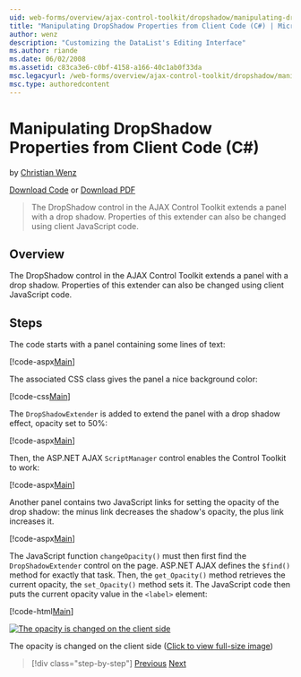 ```yaml
---
uid: web-forms/overview/ajax-control-toolkit/dropshadow/manipulating-dropshadow-properties-from-client-code-cs
title: "Manipulating DropShadow Properties from Client Code (C#) | Microsoft Docs"
author: wenz
description: "Customizing the DataList's Editing Interface"
ms.author: riande
ms.date: 06/02/2008
ms.assetid: c83ca3e6-c0bf-4158-a166-40c1ab0f33da
msc.legacyurl: /web-forms/overview/ajax-control-toolkit/dropshadow/manipulating-dropshadow-properties-from-client-code-cs
msc.type: authoredcontent
---
```

# Manipulating DropShadow Properties from Client Code (C#)

by [Christian Wenz](https://github.com/wenz)

[Download Code](http://download.microsoft.com/download/5/1/6/51652a81-500b-4f6b-88d3-617103e7941e/DropShadow2.cs.zip) or [Download PDF](http://download.microsoft.com/download/b/6/a/b6ae89ee-df69-4c87-9bfb-ad1eb2b23373/dropshadow2CS.pdf)

> The DropShadow control in the AJAX Control Toolkit extends a panel with a drop shadow. Properties of this extender can also be changed using client JavaScript code.

## Overview

The DropShadow control in the AJAX Control Toolkit extends a panel with a drop shadow. Properties of this extender can also be changed using client JavaScript code.

## Steps

The code starts with a panel containing some lines of text:

[!code-aspx[Main](manipulating-dropshadow-properties-from-client-code-cs/samples/sample1.aspx)]

The associated CSS class gives the panel a nice background color:

[!code-css[Main](manipulating-dropshadow-properties-from-client-code-cs/samples/sample2.css)]

The `DropShadowExtender` is added to extend the panel with a drop shadow effect, opacity set to 50%:

[!code-aspx[Main](manipulating-dropshadow-properties-from-client-code-cs/samples/sample3.aspx)]

Then, the ASP.NET AJAX `ScriptManager` control enables the Control Toolkit to work:

[!code-aspx[Main](manipulating-dropshadow-properties-from-client-code-cs/samples/sample4.aspx)]

Another panel contains two JavaScript links for setting the opacity of the drop shadow: the minus link decreases the shadow's opacity, the plus link increases it.

[!code-aspx[Main](manipulating-dropshadow-properties-from-client-code-cs/samples/sample5.aspx)]

The JavaScript function `changeOpacity()` must then first find the `DropShadowExtender` control on the page. ASP.NET AJAX defines the `$find()` method for exactly that task. Then, the `get_Opacity()` method retrieves the current opacity, the `set_Opacity()` method sets it. The JavaScript code then puts the current opacity value in the `<label>` element:

[!code-html[Main](manipulating-dropshadow-properties-from-client-code-cs/samples/sample6.html)]

[![The opacity is changed on the client side](manipulating-dropshadow-properties-from-client-code-cs/_static/image2.png)](manipulating-dropshadow-properties-from-client-code-cs/_static/image1.png)

The opacity is changed on the client side ([Click to view full-size image](manipulating-dropshadow-properties-from-client-code-cs/_static/image3.png))

> [!div class="step-by-step"]
> [Previous](adjusting-the-z-index-of-a-dropshadow-cs.md)
> [Next](adjusting-the-z-index-of-a-dropshadow-vb.md)
